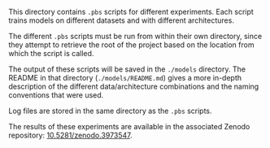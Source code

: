 This directory contains `.pbs` scripts for different experiments. Each script trains models on different datasets and with different architectures.

The different `.pbs` scripts must be run from within their own directory, since they attempt to retrieve the root of the project based on the location from which the script is called.

The output of these scripts will be saved in the `./models` directory. The README in that directory (`./models/README.md`) gives a more in-depth description of the different data/architecture combinations and the naming conventions that were used.

Log files are stored in the same directory as the `.pbs` scripts.

The results of these experiments are available in the associated Zenodo repository: [10.5281/zenodo.3973547](https://doi.org/10.5281/zenodo.3973547).

